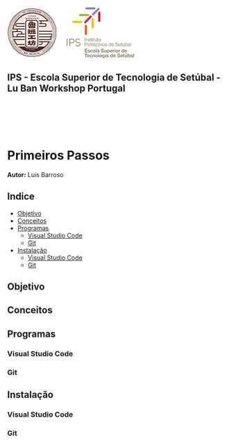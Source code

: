 ![Logos](../../equipments/manuais/logos/Logo_Luban_IPS_2.png)

<div><h2>IPS - Escola Superior de Tecnologia de Setúbal - Lu Ban Workshop Portugal<div></h2>
<br></br>
<br></br>

# Primeiros Passos

**Autor:** Luis Barroso

## Indice
- [Objetivo](#objetivo)
- [Conceitos](#conceitos)
- [Programas](#programas)
    - [Visual Studio Code](#visual-studio-code)
    - [Git](#git)
- [Instalação](#instalação)
    - [Visual Studio Code](#visual-studio-code)
    - [Git](#git)

## Objetivo
## Conceitos
## Programas
### Visual Studio Code
### Git
## Instalação
### Visual Studio Code
### Git